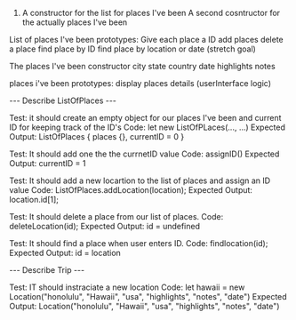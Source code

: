 1. A constructor for the list for places I've been
   A second cosntructor for the actually places I've been

List of places I've been prototypes:
Give each place a ID
add places
delete a place
find place by ID
find place by location or date (stretch goal)

The places I've been constructor
city
state
country
date
highlights
notes

places i've been prototypes:
display places details (userInterface logic)

--- Describe ListOfPlaces ---

Test: it should create an empty object for our places I've been and current ID for keeping track of the ID's
Code: let new ListOfPLaces(..., ...)
Expected Output:
ListOfPlaces {
places {},
currentID = 0
}

Test: It should add one the the currnetID value
Code: assignID()
Expected Output: currentID = 1

Test: It should add a new locartion to the list of places and assign an ID value
Code: ListOfPlaces.addLocation(location);
Expected Output: location.id[1];

Test: It should delete a place from our list of places.
Code: deleteLocation(id);
Expected Output: id = undefined

Test: It should find a place when user enters ID.
Code: findlocation(id);
Expected Output: id = location

--- Describe Trip ---

Test: IT should instraciate a new location
Code: let hawaii = new Location("honolulu", "Hawaii", "usa", "highlights", "notes", "date")
Expected Output: Location("honolulu", "Hawaii", "usa", "highlights", "notes", "date")
